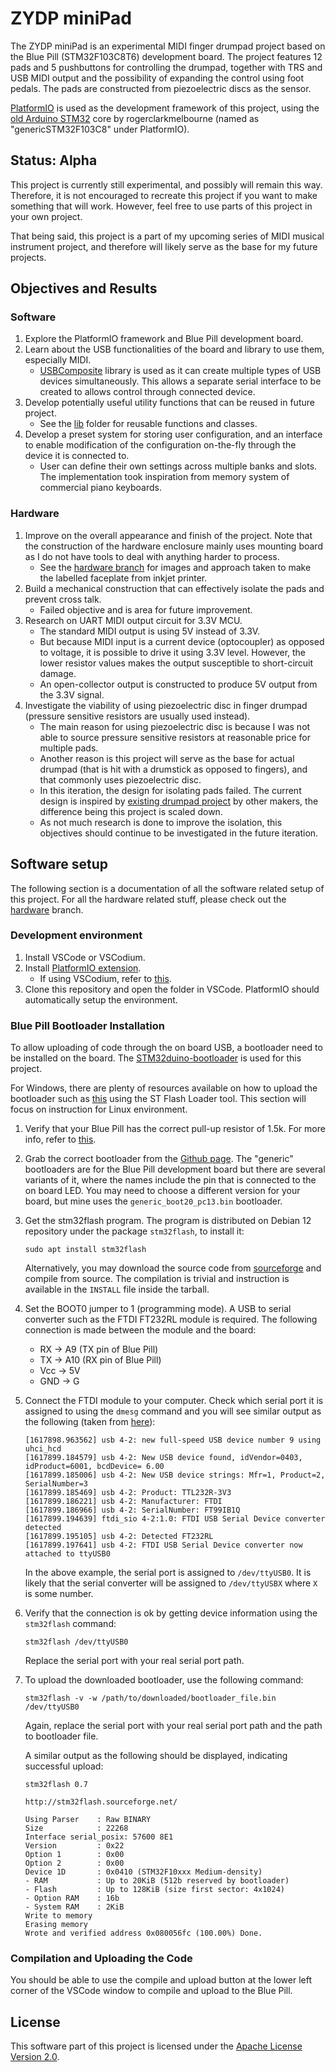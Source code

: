 # ZYDP miniPad

The ZYDP miniPad is an experimental MIDI finger drumpad project based on the Blue Pill (STM32F103C8T6) development board. The project features 12 pads and 5 pushbuttons for controlling the drumpad, together with TRS and USB MIDI output and the possibility of expanding the control using foot pedals. The pads are constructed from piezoelectric discs as the sensor. 

[PlatformIO](https://platformio.org/) is used as the development framework of this project, using the [old Arduino STM32](https://github.com/rogerclarkmelbourne/Arduino_STM32) core by rogerclarkmelbourne (named as "genericSTM32F103C8" under PlatformIO).

## Status: Alpha

This project is currently still experimental, and possibly will remain this way. Therefore, it is not encouraged to recreate this project if you want to make something that will work. However, feel free to use parts of this project in your own project. 

That being said, this project is a part of my upcoming series of MIDI musical instrument project, and therefore will likely serve as the base for my future projects.

## Objectives and Results
### Software
1. Explore the PlatformIO framework and Blue Pill development board.
1. Learn about the USB functionalities of the board and library to use them, especially MIDI.
    - [USBComposite](https://github.com/arpruss/USBComposite_stm32f1) library is used as it can create multiple types of USB devices simultaneously. This allows a separate serial interface to be created to allows control through connected device.
1. Develop potentially useful utility functions that can be reused in future project.
    - See the [lib](lib) folder for reusable functions and classes.
1. Develop a preset system for storing user configuration, and an interface to enable modification of the configuration on-the-fly through the device it is connected to. 
    - User can define their own settings across multiple banks and slots. The implementation took inspiration from memory system of commercial piano keyboards.

### Hardware
1. Improve on the overall appearance and finish of the project. Note that the construction of the hardware enclosure mainly uses mounting board as I do not have tools to deal with anything harder to process.
    - See the [hardware branch](../hardware) for images and approach taken to make the labelled faceplate from inkjet printer.
1. Build a mechanical construction that can effectively isolate the pads and prevent cross talk.
    - Failed objective and is area for future improvement.
1. Research on UART MIDI output circuit for 3.3V MCU.
    - The standard MIDI output is using 5V instead of 3.3V.
    - But because MIDI input is a current device (optocoupler) as opposed to voltage, it is possible to drive it using 3.3V level. However, the lower resistor values makes the output susceptible to short-circuit damage.
    - An open-collector output is constructed to produce 5V output from the 3.3V signal.
1. Investigate the viability of using piezoelectric disc in finger drumpad (pressure sensitive resistors are usually used instead).
    - The main reason for using piezoelectric disc is because I was not able to source pressure sensitive resistors at reasonable price for multiple pads.
    - Another reason is this project will serve as the base for actual drumpad (that is hit with a drumstick as opposed to fingers), and that commonly uses piezoelectric disc.
    - In this iteration, the design for isolating pads failed. The current design is inspired by [existing drumpad project](https://www.youtube.com/watch?v=ZOAaDEYHt2U) by other makers, the difference being this project is scaled down.
    - As not much research is done to improve the isolation, this objectives should continue to be investigated in the future iteration.

## Software setup

The following section is a documentation of all the software related setup of this project. For all the hardware related stuff, please check out the [hardware](../hardware) branch.

### Development environment

1. Install VSCode or VSCodium.
1. Install [PlatformIO extension](https://platformio.org/install/ide?install=vscode).
    - If using VSCodium, refer to [this](https://github.com/platformio/platformio-vscode-ide/issues/1802).
1. Clone this repository and open the folder in VSCode. PlatformIO should automatically setup the environment.

### Blue Pill Bootloader Installation

To allow uploading of code through the on board USB, a bootloader need to be installed on the board. The [STM32duino-bootloader](https://github.com/rogerclarkmelbourne/STM32duino-bootloader) is used for this project.

For Windows, there are plenty of resources available on how to upload the bootloader such as [this](https://circuitdigest.com/microcontroller-projects/programming-stm32f103c8-board-using-usb-port) using the ST Flash Loader tool. This section will focus on instruction for Linux environment.

1. Verify that your Blue Pill has the correct pull-up resistor of 1.5k. For more info, refer to [this](https://github.com/amitesh-singh/amitesh-singh.github.io/blob/master/_posts/2017-10-09-correcting-usbpullup-resistor.markdown).
1. Grab the correct bootloader from the [Github page](https://github.com/rogerclarkmelbourne/STM32duino-bootloader/tree/master/bootloader_only_binaries). The "generic" bootloaders are for the Blue Pill development board but there are several variants of it, where the names include the pin that is connected to the on board LED. You may need to choose a different version for your board, but mine uses the `generic_boot20_pc13.bin` bootloader.
1. Get the stm32flash program. The program is distributed on Debian 12 repository under the package `stm32flash`, to install it:
    ```
    sudo apt install stm32flash
    ```
    Alternatively, you may download the source code from [sourceforge](https://sourceforge.net/projects/stm32flash/) and compile from source. The compilation is trivial and instruction is available in the `INSTALL` file inside the tarball.
1. Set the BOOT0 jumper to 1 (programming mode). A USB to serial converter such as the FTDI FT232RL module is required. The following connection is made between the module and the board:
    - RX -> A9 (TX pin of Blue Pill)
    - TX -> A10 (RX pin of Blue Pill)
    - Vcc -> 5V
    - GND -> G
1. Connect the FTDI module to your computer. Check which serial port it is assigned to using the `dmesg` command and you will see similar output as the following (taken from [here](https://askubuntu.com/questions/1414103/ubuntu20-04-ttyusb-doesnt-show-up-when-ftdi-device-connected)):
    ```
    [1617898.963562] usb 4-2: new full-speed USB device number 9 using uhci_hcd
    [1617899.184579] usb 4-2: New USB device found, idVendor=0403, idProduct=6001, bcdDevice= 6.00
    [1617899.185006] usb 4-2: New USB device strings: Mfr=1, Product=2, SerialNumber=3
    [1617899.185469] usb 4-2: Product: TTL232R-3V3
    [1617899.186221] usb 4-2: Manufacturer: FTDI
    [1617899.186966] usb 4-2: SerialNumber: FT99IB1Q
    [1617899.194639] ftdi_sio 4-2:1.0: FTDI USB Serial Device converter detected
    [1617899.195105] usb 4-2: Detected FT232RL
    [1617899.197641] usb 4-2: FTDI USB Serial Device converter now attached to ttyUSB0
    ```
    In the above example, the serial port is assigned to `/dev/ttyUSB0`. It is likely that the serial converter will be assigned to `/dev/ttyUSBX` where `X` is some number.
1. Verify that the connection is ok by getting device information using the `stm32flash` command:
    ```
    stm32flash /dev/ttyUSB0
    ```
    Replace the serial port with your real serial port path.
1. To upload the downloaded bootloader, use the following command:
    ```
    stm32flash -v -w /path/to/downloaded/bootloader_file.bin /dev/ttyUSB0
    ```
    Again, replace the serial port with your real serial port path and the path to bootloader file.

    A similar output as the following should be displayed, indicating successful upload:
    ```
    stm32flash 0.7

    http://stm32flash.sourceforge.net/

    Using Parser    : Raw BINARY
    Size            : 22268
    Interface serial_posix: 57600 8E1
    Version         : 0x22
    Option 1        : 0x00
    Option 2        : 0x00
    Device 1D       : 0x0410 (STM32F10xxx Medium-density)
    - RAM           : Up to 20KiB (512b reserved by bootloader)
    - Flash         : Up to 128KiB (size first sector: 4x1024)
    - Option RAM    : 16b
    - System RAM    : 2KiB
    Write to memory
    Erasing memory
    Wrote and verified address 0x080056fc (100.00%) Done.
    ```

### Compilation and Uploading the Code

You should be able to use the compile and upload button at the lower left corner of the VSCode window to compile and upload to the Blue Pill.

## License

This software part of this project is licensed under the [Apache License Version 2.0](LICENSE).
